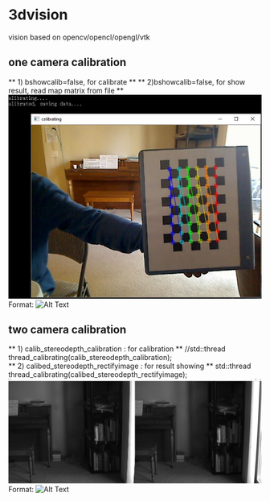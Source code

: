 # 3dvision
 vision based on opencv/opencl/opengl/vtk
 
## one camera calibration
** 1) bshowcalib=false, for calibrate **
** 2)bshowcalib=false,  for show result, read map matrix from file **
 ![GitHub Logo](https://github.com/choybeen/3dvision/blob/main/calibration/Capture.JPG)
Format: ![Alt Text](url)

## two camera calibration
** 1)  calib_stereodepth_calibration : for calibration **
	//std::thread thread_calibrating(calib_stereodepth_calibration);  
** 2)  calibed_stereodepth_rectifyimage  :  for result showing **
	std::thread thread_calibrating(calibed_stereodepth_rectifyimage);    
 ![GitHub Logo](https://github.com/choybeen/3dvision/blob/main/calibration/Capture5.JPG)
Format: ![Alt Text](url)

